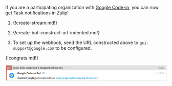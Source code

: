 If you are a participating organization with
[Google Code-in](https://developers.google.com/open-source/gci/),
you can now get Task notifications in Zulip!

1. {!create-stream.md!}

1. {!create-bot-construct-url-indented.md!}

1. To set up the webhook, send the URL constructed above to
   `gci-support@google.com` to be configured.

{!congrats.md!}

![](/static/images/integrations/gci/001.png)
